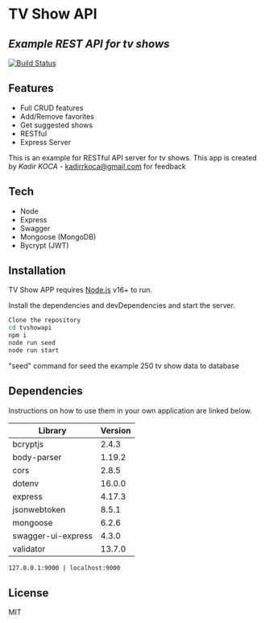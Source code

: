# TV Show API
## _Example REST API for tv shows_

[![Build Status](https://travis-ci.org/joemccann/dillinger.svg?branch=master)](https://github.com/kadirkoca/tvshowapi)

## Features

- Full CRUD features
- Add/Remove favorites
- Get suggested shows
- RESTful
- Express Server

This is an example for RESTful API server for tv shows. This app is
created by _Kadir KOCA_ - kadirrkoca@gmail.com for feedback

## Tech

- Node
- Express
- Swagger
- Mongoose (MongoDB)
- Bycrypt (JWT)

## Installation

TV Show APP requires [Node.js](https://nodejs.org/) v16+ to run.

Install the dependencies and devDependencies and start the server.

```sh
Clone the repository
cd tvshowapi
npm i
node run seed
node run start
```

"seed" command for seed the example 250 tv show data to database

## Dependencies 

Instructions on how to use them in your own application are linked below.

| Library | Version |
| ------ | ------ |
| bcryptjs | 2.4.3 |
| body-parser | 1.19.2 |
| cors |  2.8.5 |
| dotenv | 16.0.0 |
| express | 4.17.3 |
| jsonwebtoken | 8.5.1 |
| mongoose | 6.2.6 |
| swagger-ui-express | 4.3.0 |
| validator | 13.7.0 |

```sh
127.0.0.1:9000 | localhost:9000
```

## License

MIT
